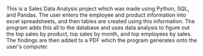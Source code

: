 This is a Sales Data Analysis project which was made using Python, SQL, and Pandas. The user enters the employee and product information into excel spreadsheets, and then tables are created
using this information. The program adds this all to the database and uses data analysis to figure out the top sales by product, top sales by month, and top employees by sales. The findings
are then added to a PDF which the program generates onto the user's computer.
